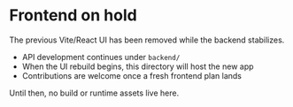 # Frontend on hold

The previous Vite/React UI has been removed while the backend stabilizes.

- API development continues under `backend/`
- When the UI rebuild begins, this directory will host the new app
- Contributions are welcome once a fresh frontend plan lands

Until then, no build or runtime assets live here.
